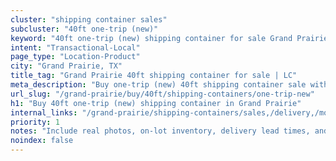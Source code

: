 ```yaml
---
cluster: "shipping container sales"
subcluster: "40ft one-trip (new)"
keyword: "40ft one-trip (new) shipping container for sale Grand Prairie, TX"
intent: "Transactional-Local"
page_type: "Location-Product"
city: "Grand Prairie, TX"
title_tag: "Grand Prairie 40ft shipping container for sale | LC"
meta_description: "Buy one-trip (new) 40ft shipping container sale with local delivery in Grand Prairie, TX. LC Container — local Since 2003. Request a fast quote today."
url_slug: "/grand-prairie/buy/40ft/shipping-containers/one-trip-new"
h1: "Buy 40ft one-trip (new) shipping container in Grand Prairie"
internal_links: "/grand-prairie/shipping-containers/sales,/delivery,/modifications"
priority: 1
notes: "Include real photos, on-lot inventory, delivery lead times, and financing info."
noindex: false
---
```


<!-- TODO: Add unique city/inventory copy, images, and internal links here. -->
